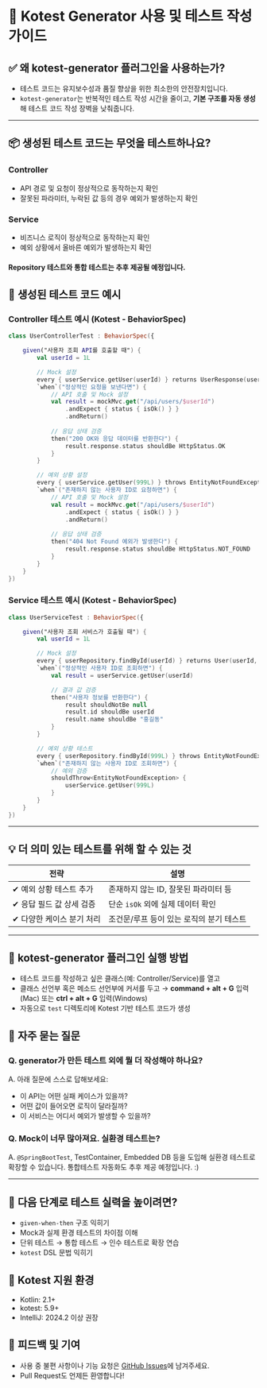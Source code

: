 # 📘 Kotest Generator 사용 및 테스트 작성 가이드
## ✅ 왜 kotest-generator 플러그인을 사용하는가?

- 테스트 코드는 유지보수성과 품질 향상을 위한 최소한의 안전장치입니다.
- `kotest-generator`는 반복적인 테스트 작성 시간을 줄이고, **기본 구조를 자동 생성**해 테스트 코드 작성 장벽을 낮춰줍니다.
---

## 📦 생성된 테스트 코드는 무엇을 테스트하나요?
### Controller
- API 경로 및 요청이 정상적으로 동작하는지 확인
- 잘못된 파라미터, 누락된 값 등의 경우 예외가 발생하는지 확인

### Service
- 비즈니스 로직이 정상적으로 동작하는지 확인
- 예외 상황에서 올바른 예외가 발생하는지 확인

#### Repository 테스트와 통합 테스트는 추후 제공될 예정입니다.

## 🧪 생성된 테스트 코드 예시
### Controller 테스트 예시 (Kotest - BehaviorSpec)
```kotlin
class UserControllerTest : BehaviorSpec({

    given("사용자 조회 API를 호출할 때") {
        val userId = 1L

        // Mock 설정
        every { userService.getUser(userId) } returns UserResponse(userId, "홍길동", 30)
        `when`("정상적인 요청을 보낸다면") {
            // API 호출 및 Mock 설정
            val result = mockMvc.get("/api/users/$userId")
                .andExpect { status { isOk() } }
                .andReturn()
            
            // 응답 상태 검증
            then("200 OK와 응답 데이터를 반환한다") {
                result.response.status shouldBe HttpStatus.OK
            }
        }

        // 예외 상황 설정
        every { userService.getUser(999L) } throws EntityNotFoundException("User not found")
        `when`("존재하지 않는 사용자 ID로 요청하면") {
            // API 호출 및 Mock 설정
            val result = mockMvc.get("/api/users/$userId")
                .andExpect { status { isOk() } }
                .andReturn()
            
            // 응답 상태 검증
            then("404 Not Found 예외가 발생한다") {
                result.response.status shouldBe HttpStatus.NOT_FOUND
            }
        }
    }
})
```

### Service 테스트 예시 (Kotest - BehaviorSpec)
```kotlin
class UserServiceTest : BehaviorSpec({

    given("사용자 조회 서비스가 호출될 때") {
        val userId = 1L

        // Mock 설정
        every { userRepository.findById(userId) } returns User(userId, "홍길동", 30)
        `when`("정상적인 사용자 ID로 조회하면") {
            val result = userService.getUser(userId)

            // 결과 값 검증
            then("사용자 정보를 반환한다") {
                result shouldNotBe null
                result.id shouldBe userId
                result.name shouldBe "홍길동"
            }
        }

        // 예외 상황 테스트
        every { userRepository.findById(999L) } throws EntityNotFoundException("User not found")
        `when`("존재하지 않는 사용자 ID로 조회하면") {
            // 예외 검증
            shouldThrow<EntityNotFoundException> {
                userService.getUser(999L)
            }
        }
    }
})
```
---

## 💡 더 의미 있는 테스트를 위해 할 수 있는 것
| 전략 | 설명 |
|------|------|
| ✔ 예외 상황 테스트 추가 | 존재하지 않는 ID, 잘못된 파라미터 등 |
| ✔ 응답 필드 값 상세 검증 | 단순 `isOk` 외에 실제 데이터 확인 |
| ✔ 다양한 케이스 분기 처리 | 조건문/루프 등이 있는 로직의 분기 테스트 |

---

## 🚀 kotest-generator 플러그인 실행 방법
- 테스트 코드를 작성하고 싶은 클래스(예: Controller/Service)를 열고
- 클래스 선언부 혹은 메소드 선언부에 커서를 두고 → **command + alt + G** 입력(Mac) 또는 **ctrl + alt + G** 입력(Windows)
- 자동으로 `test` 디렉토리에 Kotest 기반 테스트 코드가 생성

## 💬 자주 묻는 질문
### Q. generator가 만든 테스트 외에 뭘 더 작성해야 하나요?
A. 아래 질문에 스스로 답해보세요:
- 이 API는 어떤 실패 케이스가 있을까?
- 어떤 값이 들어오면 로직이 달라질까?
- 이 서비스는 어디서 예외가 발생할 수 있을까?

### Q. Mock이 너무 많아져요. 실환경 테스트는?
A. `@SpringBootTest`, TestContainer, Embedded DB 등을 도입해 실환경 테스트로 확장할 수 있습니다. 통합테스트 자동화도 추후 제공 예정입니다. :)

---

## 🧭 다음 단계로 테스트 실력을 높이려면?

- `given-when-then` 구조 익히기
- Mock과 실제 환경 테스트의 차이점 이해
- 단위 테스트 → 통합 테스트 → 인수 테스트로 확장 연습
- `kotest` DSL 문법 익히기

## 🧩 Kotest 지원 환경
- Kotlin: 2.1+
- kotest: 5.9+
- IntelliJ: 2024.2 이상 권장

## 💬 피드백 및 기여
- 사용 중 불편 사항이나 기능 요청은 [GitHub Issues](https://github.com/Kade-Yoo/kotest-generator/issues)에 남겨주세요.
- Pull Request도 언제든 환영합니다!